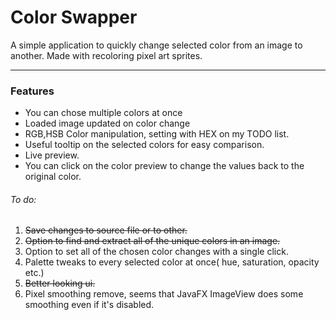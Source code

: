 # Color Swapper

A simple application to quickly change selected color from an image to another. Made with recoloring pixel art sprites.

---
### Features
- You can chose multiple colors at once
- Loaded image updated on color change
- RGB,HSB Color manipulation, setting with HEX on my TODO list.
- Useful tooltip on the selected colors for easy comparison.
- Live preview.
- You can click on the color preview to change the values back to the original color.

###### To do:
1. ~~Save changes to source file or to other.~~
2. ~~Option to find and extract all of the unique colors in an image.~~
3. Option to set all of the chosen color changes with a single click.
3. Palette tweaks to every selected color at once( hue, saturation, opacity etc.)
4. ~~Better looking ui.~~
5. Pixel smoothing remove, seems that JavaFX ImageView does some smoothing even if it's disabled.

